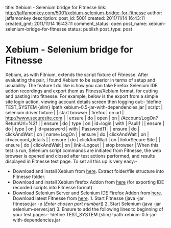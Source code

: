 title: Xebium - Selenium bridge for Fitnesse
link: http://jaffamonkey.com/5001/xebium-selenium-bridge-for-fitnesse
author: jaffamonkey
description: 
post_id: 5001
created: 2011/11/14 16:43:11
created_gmt: 2011/11/14 16:43:11
comment_status: open
post_name: xebium-selenium-bridge-for-fitnesse
status: publish
post_type: post

# Xebium - Selenium bridge for Fitnesse

Xebium, as with Fitnium, extends the script fixture of Fitnesse. After evaluating the pair, I found Xebium to be superior in terms of setup and usuability. The feature I do like is how you can take Firefox Selenium IDE addon recordings and export them as Fitness/Xebium format, for cutting and pasting into fitnesse.  For example, below is the export from a simple site login action, viewing account details screen then logging out:- !define TEST_SYSTEM {slim} !path xebium-0.5-jar-with-dependencies.jar | script | selenium driver fixture | | start browser | firefox | on url | http://www.securesite.com | | ensure | do | open | on | /Account/LogOn?ReturnUrl=%2f | | ensure | do | type | on | id=login | with | Paull1 | | ensure | do | type | on | id=password | with | Password11 | | ensure | do | clickAndWait | on | name=LogOn | | ensure | do | clickAndWait | on | id=account_details | | ensure | do | clickAndWait | on | link=Secure Site | | ensure | do | clickAndWait | on | link=Logout | | stop browser | When this test is run, Selenium script commands are initiated from Fitnesse, the web browser is opened and closed after test actions performed, and results displayed in Fitnesse test page. To set all this up is very easy:- 

  * Download and install Xebium from [here](http://xebia.github.com/Xebium/). Extract folder/file structure into Fitnesse folder.
  * Download and install Xebium firefox Addon from [here](https://addons.mozilla.org/en-US/firefox/addon/selenium-xebium-formatter/) (for exporting IDE recorded scripts into Fitnesse format).
  * Download Selenium Server and Selenium IDE Firefox Addon from [here](http://seleniumhq.org/download/). Download latest Fitnesse from [here](http://fitnesse.org).
1\. Start Fitnesse (java -jar fitnesse.jar -p [_Enter chosen port number_]) 2\. Start Selenium (java -jar selenium-server.jar) 3\. Ensure to add the following lines to beginning of your test pages:- !define TEST_SYSTEM {slim} !path xebium-0.5-jar-with-dependencies.jar